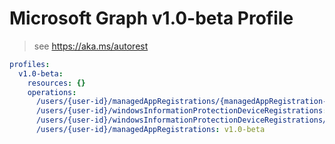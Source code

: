 # Microsoft Graph v1.0-beta Profile

> see https://aka.ms/autorest

``` yaml
profiles:
  v1.0-beta:
    resources: {}
    operations:
      /users/{user-id}/managedAppRegistrations/{managedAppRegistration-id}: v1.0-beta
      /users/{user-id}/windowsInformationProtectionDeviceRegistrations: v1.0-beta
      /users/{user-id}/windowsInformationProtectionDeviceRegistrations/{windowsInformationProtectionDeviceRegistration-id}: v1.0-beta
      /users/{user-id}/managedAppRegistrations: v1.0-beta

```
